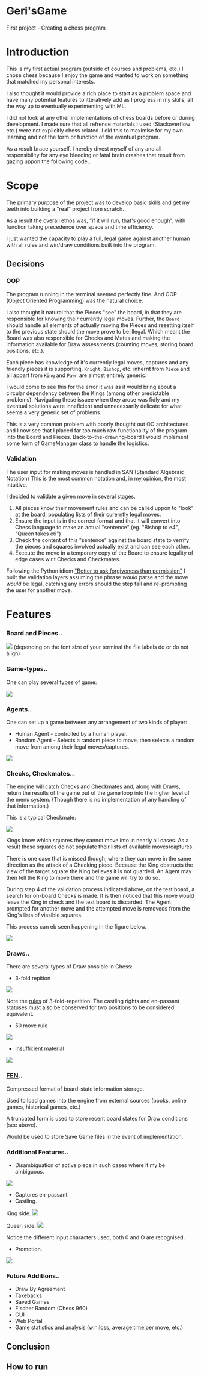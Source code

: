 # Geri'sGame
First project - Creating a chess program

# Introduction

This is my first actual program (outside of courses and problems, etc.)
I chose chess because I enjoy the game and wanted to work on something that matched my personal interests.

I also thought it would provide a rich place to start as a problem space and have many potential features
to itteratively add as I progress in my skills, all the way up to eventually experimenting with ML.

I did not look at any other implementations of chess boards before or during development. I made sure that all refrence materials I used (Stackoverflow etc.) were not explicitly chess related. I did this to maximise for my own learning and not the form or function of the eventual program.

As a result brace yourself. I hereby divest myself of any and all responsibility for any eye bleeding or fatal brain crashes that result from gazing uppon the following code..

# Scope

The primary purpose of the project was to develop basic skills and get my teeth into building a "real" project from scratch.

As a result the overall ethos was, "if it will run, that's good enough", with function taking precedence over space and time efficiency.

I just wanted the capacity to play a full, legal game against another human with all rules and win/draw conditions built into the program.

## Decisions

### OOP

The program running in the terminal seemed perfectly fine.
And OOP (Object Oriented Programming) was the natural choice.

I also thought it natural that the Pieces "see" the board, in that they are responsible for knowing their currently legal moves.
Further, the `Board` should handle all elements of actually moving the Pieces and resetting itself to the previous state should the move prove to be illegal.
Which meant the Board was also responsible for Checks and Mates and making the information available for Draw assessments (counting moves, storing board positions, etc.). 

Each piece has knowledge of it's currently legal moves, captures and any friendly pieces it is supporting.
`Knight`, `Bishop`, etc. inherrit from `Piece` and all appart from `King` and `Pawn` are almost entirely generic. 

I would come to see this for the error it was as it would bring about a circular dependency between the Kings (among other predictable problems).
Navigating these issuee when they arose was fidly and my eventual solutions were inneficient and unnecessarily delicate for what seems a very generic set of problems.

This is a very common problem with poorly thougtht out OO architectures and I now see that I placed far too much raw functionality of the program into the Board and Pieces. Back-to-the-drawing-board I would implement some form of GameManager class to handle the logistics.

### Validation

The user input for making moves is handled in SAN (Standard Algebraic Notation) This is the most common notation and, in my opinion, the most intuitive.

I decided to validate a given move in several stages. 
1. All pieces know their movement rules and can be called uppon to "look" at the board, populating lists of their curerntly legal moves.
2. Ensure the input is in the correct format and that it will convert into Chess language to make an actual "sentence" (eg. "Bishop to e4", "Queen takes e6")
3. Check the content of this "sentence" against the board state to verrify the pieces and squares involved actually exist and can see each other.
4. Execute the move in a temporary copy of the Board to ensure legality of edge cases w.r.t Checks and Checkmates.

Following the Python idiom ["Better to ask forgiveness than permission"](https://devblogs.microsoft.com/python/idiomatic-python-eafp-versus-lbyl/#:~:text=One%20idiomatic%20practice%20in%20Python,ask%20for%20forgiveness%20than%20permission%E2%80%9D.) I built the validation layers assuming the phrase *would* parse and the move *would* be legal, catching any errors should the step fail and re-prompting the user for another move.

# Features

### Board and Pieces..

![](https://github.com/AlexHFrench/GerrysGame/blob/master/Img/standard_board.png)
(depending on the font size of your terminal the file labels do or do not align)

### Game-types..

One can play several types of game:

![](https://github.com/AlexHFrench/GerrysGame/blob/master/Img/game_mode_menu.png)

### Agents..

One can set up a game between any arrangement of two kinds of player:

* Human Agent - controlled by a human player.
* Random Agent - Selects a random piece to move, then selects a random move from among their legal moves/captures.

![](https://github.com/AlexHFrench/GerrysGame/blob/master/Img/agent_creation_wizard.png)


### Checks, Checkmates..

The engine will catch Checks and Checkmates and, along with Draws, return the results of the game out of the game loop into the higher level of the menu system. (Though there is no implementation of any handling of that information.)

This is a typical Checkmate:

![](https://github.com/AlexHFrench/GerrysGame/blob/master/Img/checkmate.png)

Kings know which squares they cannot move into in nearly all cases. As a result these squares do not populate their lists of available moves/captures.

There is one case that is missed though, where they can move in the same direction as the attack of a Checking piece. Because the King obstructs the view of the target square the King believes it is not guarded. An Agent may then tell the King to move there and the game will try to do so.

During step 4 of the validation process indicated above, on the test board, a search for on-board Checks is made. It is then noticed that this move would leave the King in check and the test board is discarded. The Agent prompted for another move and the attempted move is removeds from the King's lists of vissible squares. 

This process can eb seen happening in the figure below.

![](https://github.com/AlexHFrench/GerrysGame/blob/master/Img/move_into_check_edge_case.png)

### Draws..

There are several types of Draw possible in Chess:
* 3-fold repition

![](https://github.com/AlexHFrench/GerrysGame/blob/master/Img/3-fold-repetition.png)

Note the [rules](https://en.wikipedia.org/wiki/Threefold_repetition#:~:text=In%20chess%2C%20the%20threefold%20repetition,as%20triple%20occurrence%20of%20position.) of 3-fold-repetition. The castling rights and en-passant statuses must also be conserved for two positions to be considered equivalent.

* 50 move rule

![](https://github.com/AlexHFrench/GerrysGame/blob/master/Img/50_move_rule.png)
* Insufficient material

![](https://github.com/AlexHFrench/GerrysGame/blob/master/Img/draw_by_insufficient_material.png)

### [FEN](https://en.wikipedia.org/wiki/Forsyth%E2%80%93Edwards_Notation)..

Compressed format of board-state information storage.

Used to load games into the engine from external sources (books, online games, historical games, etc.)

A truncated form is used to store recent board states for Draw conditions (see above).

Would be used to store Save Game files in the event of implementation.


### Additional Features..
* Disambiguation of active piece in such cases where it my be ambiguous.

![](https://github.com/AlexHFrench/GerrysGame/blob/master/Img/disambiguation.png)

* Captures en-passant.
* Castling.

King side.
![](https://github.com/AlexHFrench/GerrysGame/blob/master/Img/king_side_castling.png)

Queen side.
![](https://github.com/AlexHFrench/GerrysGame/blob/master/Img/queen_side_castling.png)

Notice the different input characters used, both 0 and O are recognised.
* Promotion.

![](https://github.com/AlexHFrench/GerrysGame/blob/master/Img/promotion.png)

### Future Additions..
* Draw By Agreement
* Takebacks
* Saved Games
* Fischer Random (Chess 960)
* GUI
* Web Portal
* Game statistics and analysis (win:loss, average time per move, etc.)


## Conclusion




## How to run



